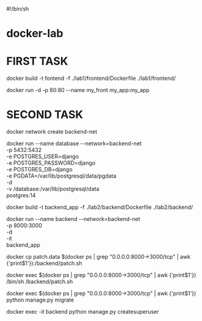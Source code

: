 #!/bin/sh
# docker-lab
# FIRST TASK
docker build -t fontend -f ./lab1/frontend/Dockerfile   ./lab1/frontend/ 

docker run -d -p 80:80 --name my_front my_app:my_app

# SECOND TASK
docker network create backend-net

docker run --name database --network=backend-net \
  -p 5432:5432 \
  -e POSTGRES_USER=django \
  -e POSTGRES_PASSWORD=django \
  -e POSTGRES_DB=django \
  -e PGDATA=/var/lib/postgresql/data/pgdata \
  -d \
  -v /database:/var/lib/postgresql/data \
  postgres:14

docker build   -t backend_app   -f ./lab2/backend/Dockerfile   ./lab2/backend/

docker run --name backend --network=backend-net \
  -p 8000:3000 \
  -d \
  -it \
  backend_app
  
  

  
docker cp patch.data $(docker ps | grep "0.0.0.0:8000->3000/tcp" | awk {'print$1'}):/backend/patch.sh

docker exec $(docker ps | grep "0.0.0.0:8000->3000/tcp" | awk {'print$1'}) /bin/sh /backend/patch.sh

docker exec $(docker ps | grep "0.0.0.0:8000->3000/tcp" | awk {'print$1'}) python manage.py migrate

docker exec -it backend python manage.py createsuperuser


